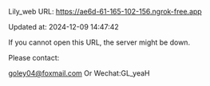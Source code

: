 Lily_web URL: https://ae6d-61-165-102-156.ngrok-free.app

Updated at: 2024-12-09 14:47:42

If you cannot open this URL, the server might be down.

Please contact: 

goley04@foxmail.com Or Wechat:GL_yeaH